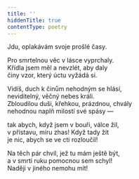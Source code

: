 ```yaml
---
title: ''
hiddenTitle: true
contentType: poetry
---
```


<section>

Jdu, oplakávám svoje prošlé časy.

Pro smrtelnou věc v lásce vyprchaly.  
Křídla jsem měl a nevzlét, aby daly  
činy vzor, který úctu vyžádá si.

</section>

<section>

Vidíš, duch k činům nehodným se hlásí,  
neviditelný, věčný nebes králi.  
Zbloudilou duši, křehkou, prázdnou, chvály  
nehodnou naplň milostí své spásy —

</section>

<section>

tak abych, když jsem v bouři, válce žil,  
v přístavu, míru zhas! Když tady žít  
je nic, abych se ve cti rozloučil!

</section>

<section>

Na těch pár chvil, jež tu mám ještě být,  
a v smrti ruku pomocnou sem schyl!  
Naději v jiného nemohu mít!

</section>
